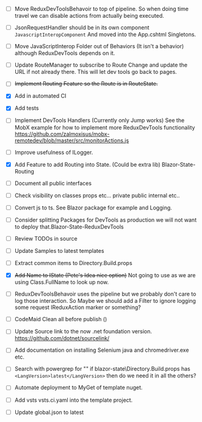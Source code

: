- [ ] Move ReduxDevToolsBehavoir to top of pipeline.  So when doing time travel we can disable actions from actually being executed.
- [ ] JsonRequestHandler should be in its own component `JavascriptInteropComponent`
And moved into the App.cshtml Singletons.
- [ ] Move JavaScriptInterop Folder out of Behaviors (It isn't a behavior) although ReduxDevTools depends on it.
- [ ] Update RouteManager to subscribe to Route Change and update the URL if not already there.
This will let dev tools go back to pages.

- [ ] <del>Implement Routing Feature so the Route is in RouteState.</del>

- [x] Add in automated CI
- [x] Add tests

- [ ] Implement DevTools Handlers (Currently only Jump works)
See the MobX example for how to implement more ReduxDevTools functionality
https://github.com/zalmoxisus/mobx-remotedev/blob/master/src/monitorActions.js

- [ ] Improve usefulness of ILogger.
- [x] Add Feature to add Routing into State. (Could be extra lib) Blazor-State-Routing

- [ ] Document all public interfaces
- [ ] Check visibility on classes props etc... private public internal etc..
- [ ] Convert js to ts.  See Blazor package for example and Logging.
- [ ] Consider splitting Packages for DevTools as production we will not want to deploy that.Blazor-State-ReduxDevTools

- [ ] Review TODOs in source
- [ ] Update Samples to latest templates
- [ ] Extract common items to Directory.Build.props
- [x] <del>Add Name to IState (Pete's Idea nice option)</del> Not going to use as we are using Class.FullName to look up now.

- [ ] ReduxDevToolsBehavoir uses the pipeline but we probably don't care to log those interaction.
So Maybe we should add a Filter to ignore logging some request IReduxAction marker or something?
- [ ] CodeMaid Clean all before publish ()

- [ ] Update Source link to the now .net foundation version. https://github.com/dotnet/sourcelink/ 

- [ ] Add documentation on installing Selenium java and chromedriver.exe etc.
- [ ] Search with powergrep for "<LangVersion>"
    if blazor-state\Directory.Build.props has `<LangVersion>latest</LangVersion>` then do we need it in all the others?

- [ ] Automate deployment to MyGet of template nuget.
- [ ] Add vsts vsts.ci.yaml into the template project.
- [ ] Update global.json to latest
